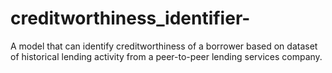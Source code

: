 # creditworthiness_identifier-
A model that can identify creditworthiness of a borrower based on dataset of historical lending activity from a peer-to-peer lending services company.
